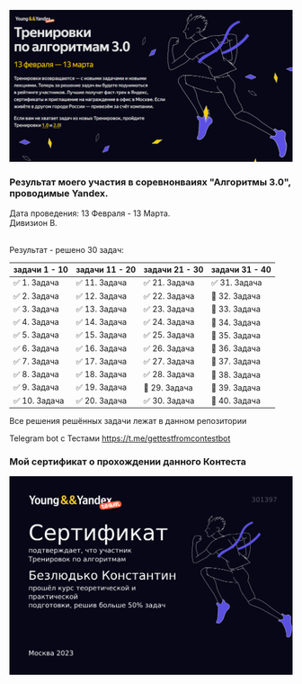 ![10_contest_Yandex_algorithms_3](images/Yandex_C_3.png)

### Результат моего участия в соревнонваиях "Алгоритмы 3.0", проводимые Yandex.

Дата проведения: 13 Февраля - 13 Марта.\
Дивизион B.

\
Результат - решено 30 задач:

| задачи 1 - 10 | задачи 11 - 20    | задачи 21 - 30    | задачи 31 - 40 |
|---------------|-------------------|-------------------|----------------| 
| ✅ 1. Задача   | ✅ 11. Задача | ✅ 21. Задача | ✅ 31. Задача   |
| ✅ 2. Задача   | ✅ 12. Задача | ✅ 22. Задача | 🔘 32. Задача   |
| ✅ 3. Задача   | ✅ 13. Задача | ✅ 23. Задача | 🔘 33. Задача   |
| ✅ 4. Задача   | ✅ 14. Задача | ✅ 24. Задача | 🔘 34. Задача   |
| ✅ 5. Задача   | ✅ 15. Задача | ✅ 25. Задача | 🔘 35. Задача   |
| ✅ 6. Задача   | ✅ 16. Задача | ✅ 26. Задача | 🔘 36. Задача   |
| ✅ 7. Задача   | ✅ 17. Задача | ✅ 27. Задача | 🔘 37. Задача   |
| ✅ 8. Задача   | ✅ 18. Задача | ✅ 28. Задача | 🔘 38. Задача   |
| ✅ 9. Задача   | ✅ 19. Задача | 🔘 29. Задача | 🔘 39. Задача   |
| ✅ 10. Задача  | ✅ 20. Задача | ✅ 30. Задача | 🔘 40. Задача   |

Все решения решённых задачи лежат в данном репозитории

Telegram bot с Тестами https://t.me/gettestfromcontestbot

### Мой сертификат о прохождении данного Контеста

![Certificate_Yandex_algorithms_3](images/Yandex-pdf.png)